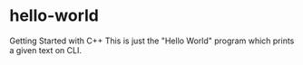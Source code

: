 # hello-world
Getting Started with C++
This is just the "Hello World" program which prints a given text on CLI.
